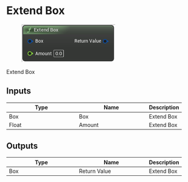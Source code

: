 # Extend Box

<div align="left" data-full-width="false">

<figure><img src="Extend_Box.png" alt=""><figcaption></figcaption></figure>

</div>

Extend Box

## Inputs

<table>
<thead><tr><th width="170">Type</th><th width="170">Name</th><th>Description</th></tr></thead>
<tbody>
<tr><td>Box</td><td>Box</td><td>Extend Box</td></tr>
<tr><td>Float</td><td>Amount</td><td>Extend Box</td></tr>
</tbody>
</table>

## Outputs

<table>
<thead><tr><th width="170">Type</th><th width="170">Name</th><th>Description</th></tr></thead>
<tbody>
<tr><td>Box</td><td>Return Value</td><td>Extend Box</td></tr>
</tbody>
</table>